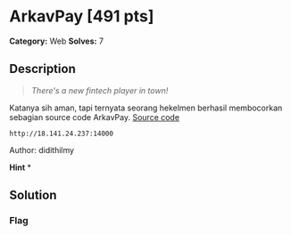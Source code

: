 # ArkavPay [491 pts]

**Category:** Web
**Solves:** 7

## Description
>*There's a new fintech player in town!*

Katanya sih aman, tapi ternyata seorang hekelmen berhasil membocorkan sebagian source code ArkavPay.
[Source code](https://drive.google.com/open?id=1M1a0vUFhtAGg0USZUdwnqSsNau7t6XSa)

`http://18.141.24.237:14000`

Author: didithilmy

**Hint**
* 

## Solution

### Flag

